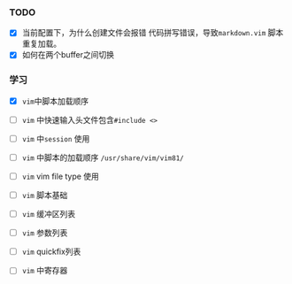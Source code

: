 

### TODO

- [x] 当前配置下，为什么创建文件会报错
    代码拼写错误，导致`markdown.vim` 脚本重复加载。
- [x]  如何在两个buffer之间切换

### 学习

- [x] `vim`中脚本加载顺序
- [ ] `vim` 中快速输入头文件包含`#include <>`
- [ ] `vim` 中`session` 使用
- [ ] `vim` 中脚本的加载顺序 `/usr/share/vim/vim81/`
- [ ] `vim` vim file type 使用
- [ ] `vim` 脚本基础
- [ ] `vim` 缓冲区列表
- [ ] `vim` 参数列表
- [ ] `vim` quickfix列表
- [ ] `vim` 中寄存器

